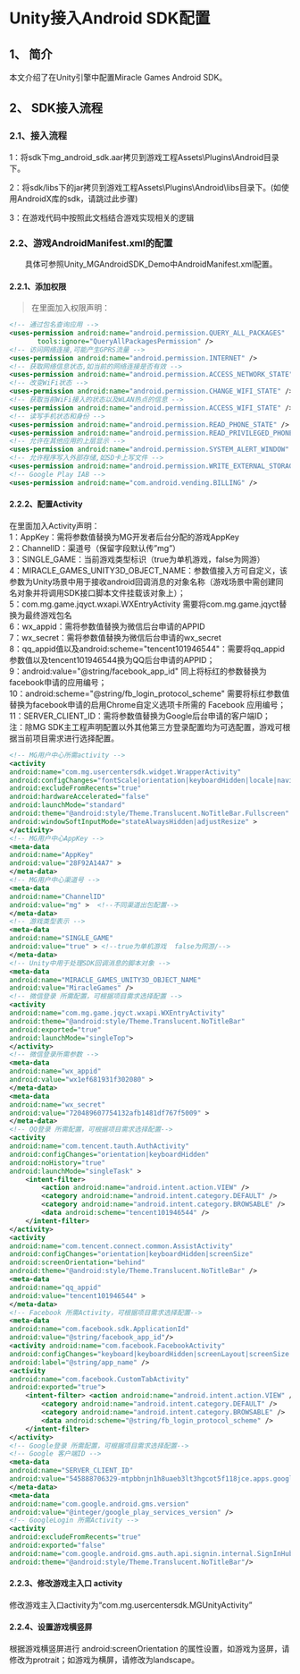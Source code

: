 # Unity接入Android SDK配置

## 1、 简介
本文介绍了在Unity引擎中配置Miracle Games Android SDK。

## 2、 SDK接入流程
### 2.1、接入流程
1：将sdk下mg_android_sdk.aar拷贝到游戏工程Assets\Plugins\Android目录下。<br>

2：将sdk/libs下的jar拷贝到游戏工程Assets\Plugins\Android\libs目录下。(如使用AndroidX库的sdk，请跳过此步骤)<br>

3：在游戏代码中按照此文档结合游戏实现相关的逻辑<br>

### 2.2、游戏AndroidManifest.xml的配置
　　具体可参照Unity_MGAndroidSDK_Demo中AndroidManifest.xml配置。

#### 2.2.1、添加权限
> 在<manifest></manifest>里面加入权限声明：<br>
```xml
<!-- 通过包名查询应用 -->
<uses-permission android:name="android.permission.QUERY_ALL_PACKAGES"
       tools:ignore="QueryAllPackagesPermission" />
<!-- 访问网络连接,可能产生GPRS流量 -->
<uses-permission android:name="android.permission.INTERNET" />
<!-- 获取网络信息状态,如当前的网络连接是否有效 -->
<uses-permission android:name="android.permission.ACCESS_NETWORK_STATE" />
<!-- 改变WiFi状态 -->
<uses-permission android:name="android.permission.CHANGE_WIFI_STATE" />
<!-- 获取当前WiFi接入的状态以及WLAN热点的信息 -->
<uses-permission android:name="android.permission.ACCESS_WIFI_STATE" />
<!-- 读写手机状态和身份 -->
<uses-permission android:name="android.permission.READ_PHONE_STATE" />
<uses-permission android:name="android.permission.READ_PRIVILEGED_PHONE_STATE" />
<!-- 允许在其他应用的上层显示 -->
<uses-permission android:name="android.permission.SYSTEM_ALERT_WINDOW" />
<!-- 允许程序写入外部存储,如SD卡上写文件 -->
<uses-permission android:name="android.permission.WRITE_EXTERNAL_STORAGE" />
<!-- Google Play IAB -->
<uses-permission android:name="com.android.vending.BILLING" />

```

#### 2.2.2、配置Activity
在里面加入Activity声明：<br>
1：AppKey：需将参数值替换为MG开发者后台分配的游戏AppKey<br>
2：ChannelID：渠道号（保留字段默认传”mg”）<br>
3：SINGLE_GAME：当前游戏类型标识（true为单机游戏，false为网游）<br>
4：MIRACLE_GAMES_UNITY3D_OBJECT_NAME：参数值接入方可自定义，该参数为Unity场景中用于接收android回调消息的对象名称（游戏场景中需创建同名对象并将调用SDK接口脚本文件挂载该对象上）；<br>
5：com.mg.game.jqyct.wxapi.WXEntryActivity 需要将com.mg.game.jqyct替换为最终游戏包名<br>
6：wx_appid：需将参数值替换为微信后台申请的APPID<br>
7：wx_secret：需将参数值替换为微信后台申请的wx_secret<br>
8：qq_appid值以及android:scheme="tencent101946544"：需要将qq_appid参数值以及tencent101946544换为QQ后台申请的APPID；<br>
9：android:value="@string/facebook_app_id" 同上将标红的参数替换为facebook申请的应用编号；<br>
10：android:scheme="@string/fb_login_protocol_scheme" 需要将标红参数值替换为facebook申请的启用Chrome自定义选项卡所需的 Facebook 应用编号；<br>
11：SERVER_CLIENT_ID：需将参数值替换为Google后台申请的客户端ID；<br>
注：除MG SDK主工程声明配置以外其他第三方登录配置均为可选配置，游戏可根据当前项目需求进行选择配置。<br>

```xml
<!-- MG用户中心所需activity -->
<activity
android:name="com.mg.usercentersdk.widget.WrapperActivity"
android:configChanges="fontScale|orientation|keyboardHidden|locale|navigation|screenSize|uiMode"
android:excludeFromRecents="true"
android:hardwareAccelerated="false"
android:launchMode="standard"
android:theme="@android:style/Theme.Translucent.NoTitleBar.Fullscreen"
android:windowSoftInputMode="stateAlwaysHidden|adjustResize" >
</activity>
<!-- MG用户中心AppKey -->
<meta-data
android:name="AppKey"
android:value="28F92A14A7" >
</meta-data>
<!-- MG用户中心渠道号 -->
<meta-data
android:name="ChannelID"
android:value="mg" >  <!--不同渠道出包配置-->
</meta-data>
<!-- 游戏类型表示 -->
<meta-data
android:name="SINGLE_GAME"
android:value="true" > <!--true为单机游戏  false为网游/-->
</meta-data>
<!-- Unity中用于处理SDK回调消息的脚本对象 -->
<meta-data
android:name="MIRACLE_GAMES_UNITY3D_OBJECT_NAME"
android:value="MiracleGames" />
<!-- 微信登录 所需配置，可根据项目需求选择配置 -->
<activity
android:name="com.mg.game.jqyct.wxapi.WXEntryActivity"
android:theme="@android:style/Theme.Translucent.NoTitleBar"
android:exported="true"
android:launchMode="singleTop">
</activity>
<!-- 微信登录所需参数 -->
<meta-data
android:name="wx_appid"
android:value="wx1ef681931f302080" >
</meta-data>
<meta-data
android:name="wx_secret"
android:value="720489607754132afb1481df767f5009" >
</meta-data>
<!-- QQ登录 所需配置，可根据项目需求选择配置-->
<activity
android:name="com.tencent.tauth.AuthActivity"
android:configChanges="orientation|keyboardHidden"
android:noHistory="true"
android:launchMode="singleTask" >
    <intent-filter>
        <action android:name="android.intent.action.VIEW" />
        <category android:name="android.intent.category.DEFAULT" />
        <category android:name="android.intent.category.BROWSABLE" />
        <data android:scheme="tencent101946544" />
    </intent-filter>
</activity>
<activity
android:name="com.tencent.connect.common.AssistActivity"
android:configChanges="orientation|keyboardHidden|screenSize"
android:screenOrientation="behind"
android:theme="@android:style/Theme.Translucent.NoTitleBar" />
<meta-data
android:name="qq_appid"
android:value="tencent101946544" >
</meta-data>
<!-- Facebook 所需Activity，可根据项目需求选择配置-->
<meta-data
android:name="com.facebook.sdk.ApplicationId"
android:value="@string/facebook_app_id"/>
<activity android:name="com.facebook.FacebookActivity"
android:configChanges="keyboard|keyboardHidden|screenLayout|screenSize|orientation"
android:label="@string/app_name" />
<activity
android:name="com.facebook.CustomTabActivity"
android:exported="true">
    <intent-filter> <action android:name="android.intent.action.VIEW" />
        <category android:name="android.intent.category.DEFAULT" />
        <category android:name="android.intent.category.BROWSABLE" />
        <data android:scheme="@string/fb_login_protocol_scheme" />
    </intent-filter>
</activity>
<!-- Google登录 所需配置，可根据项目需求选择配置-->
<!-- Google 客户端ID -->
<meta-data
android:name="SERVER_CLIENT_ID"
android:value="545888706329-mtpbbnjn1h8uaeb3lt3hgcot5f118jce.apps.googleusercontent.com" >
</meta-data>
<meta-data
android:name="com.google.android.gms.version"
android:value="@integer/google_play_services_version" />
<!-- GoogleLogin 所需Activity -->
<activity 
android:excludeFromRecents="true" 
android:exported="false" 
android:name="com.google.android.gms.auth.api.signin.internal.SignInHubActivity" 
android:theme="@android:style/Theme.Translucent.NoTitleBar"/>	  
```
#### 2.2.3、修改游戏主入口 activity
修改游戏主入口activity为“com.mg.usercentersdk.MGUnityActivity”
#### 2.2.4、设置游戏横竖屏
根据游戏横竖屏进行 android:screenOrientation 的属性设置，如游戏为竖屏，请修改为protrait；如游戏为横屏，请修改为landscape。